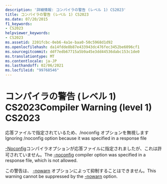 ```yaml
---
description: '詳細情報: コンパイラの警告 (レベル 1) CS2023'
title: コンパイラの警告 (レベル 1) CS2023
ms.date: 07/20/2015
f1_keywords:
- CS2023
helpviewer_keywords:
- CS2023
ms.assetid: 2201fcbc-0eb6-4a1e-baa0-50c5968d1d92
ms.openlocfilehash: da14fdde8b87e433943dc476fec3452be6096cf1
ms.sourcegitcommit: ddf7edb67715a5b9a45e3dd44536dabc153c1de0
ms.translationtype: MT
ms.contentlocale: ja-JP
ms.lasthandoff: 02/06/2021
ms.locfileid: "99768546"
---
```

# <a name="compiler-warning-level-1-cs2023"></a><span data-ttu-id="ad897-103">コンパイラの警告 (レベル 1) CS2023</span><span class="sxs-lookup"><span data-stu-id="ad897-103">Compiler Warning (level 1) CS2023</span></span>

<span data-ttu-id="ad897-104">応答ファイルで指定されているため、/noconfig オプションを無視します</span><span class="sxs-lookup"><span data-stu-id="ad897-104">Ignoring /noconfig option because it was specified in a response file</span></span>  
  
 <span data-ttu-id="ad897-105">[-Noconfig](../language-reference/compiler-options/noconfig-compiler-option.md)コンパイラオプションが応答ファイルに指定されましたが、これは許可されていません。</span><span class="sxs-lookup"><span data-stu-id="ad897-105">The [-noconfig](../language-reference/compiler-options/noconfig-compiler-option.md) compiler option was specified in a response file, which is not allowed.</span></span>  
  
 <span data-ttu-id="ad897-106">この警告は、 [-nowarn](../language-reference/compiler-options/nowarn-compiler-option.md) オプションによって抑制することはできません。</span><span class="sxs-lookup"><span data-stu-id="ad897-106">This warning cannot be suppressed by the [-nowarn](../language-reference/compiler-options/nowarn-compiler-option.md) option.</span></span>
